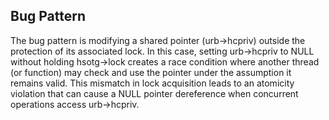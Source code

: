 ## Bug Pattern

The bug pattern is modifying a shared pointer (urb->hcpriv) outside the protection of its associated lock. In this case, setting urb->hcpriv to NULL without holding hsotg->lock creates a race condition where another thread (or function) may check and use the pointer under the assumption it remains valid. This mismatch in lock acquisition leads to an atomicity violation that can cause a NULL pointer dereference when concurrent operations access urb->hcpriv.